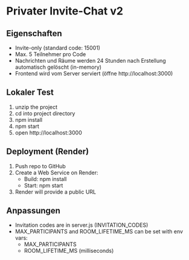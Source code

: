 # Privater Invite-Chat v2

## Eigenschaften
- Invite-only (standard code: 15001)
- Max. 5 Teilnehmer pro Code
- Nachrichten und Räume werden 24 Stunden nach Erstellung automatisch gelöscht (in-memory)
- Frontend wird vom Server serviert (öffne http://localhost:3000)

## Lokaler Test
1. unzip the project
2. cd into project directory
3. npm install
4. npm start
5. open http://localhost:3000

## Deployment (Render)
1. Push repo to GitHub
2. Create a Web Service on Render:
   - Build: npm install
   - Start: npm start
3. Render will provide a public URL

## Anpassungen
- Invitation codes are in server.js (INVITATION_CODES)
- MAX_PARTICIPANTS and ROOM_LIFETIME_MS can be set with env vars:
  - MAX_PARTICIPANTS
  - ROOM_LIFETIME_MS (milliseconds)
